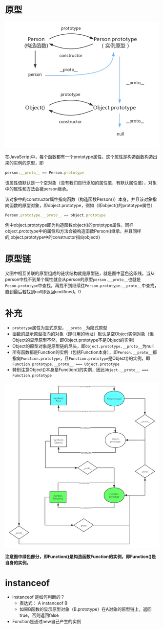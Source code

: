 # 原型

![原型链1](image/JS/原型链1.webp)

​	在JavaScript中，每个函数都有一个prototype属性，这个属性是构造函数构造出来的实例的原型，即

````javascript
person.__proto__ == Person.prototype
````

该属性值默认是一个空对象（没有我们自行添加的属性值，有默认属性值），对象中的属性和方法会被person继承。

该对象中的constructor属性指向函数（构造函数Person()）本身，并且该对象指向函数的原型对象，即object.prototype，例如（即object()的prototype属性）

````javascript
Person.prototype.__proto__ == object.prototype
````

例中object.prototype即为构造函数object()的prototype属性，同样object.prototype中的属性和方法会被构造函数Person()继承，并且同样的,object.prototype中的constructor指向object()

# 原型链

​	又图中相互关联的原型组成的链状结构就是原型链，就是图中蓝色这条线。当从person中找不到某个属性就会从person的原型``person.__proto__``也就是``Peson.prototype``中查找，再找不到继续往``Person.prototype.__proto__``中查找，直到最后若找到null即返回undifined。0

# 补充 

* `prototype`属性为显式原型，`__proto__`为隐式原型
* 函数的显示原型指向的对象（即引用的地址）默认是空Object实例对象（但Object的显示原型不然，即Object.prototype不是Object的实例）
* Object的原型对象是原型链的尽头，即`Object.prototype.__proto__`为null
* 所有函数都是Function的实例（包括Function本身），即`Person.__proto__`都指向`Function.prototype`，且`Function.prototype`是Object()的实例，即`Function.prototype.__proto__ === Object.prototype`
* 特别注意Object()本身是Function()的实例，因此`Object.__proto__ === Function.prototype`

![原型链图](image/JS/原型链图.png)

**注意图中绿色部分，即Function()是构造函数Function的实例，即Function()是自身的实例。**

# instanceof

* instanceof 是如何判断的？
  * 表达式： A instanceof B
  * 如果B函数的显示原型对象（B.prototype）在A对象的原型链上，返回true，否则返回false 
* Function是通过new自己产生的实例